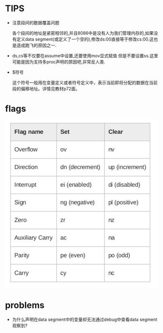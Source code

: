 # TIPS

* 注意段间的数据覆盖问题

   各个段间的地址是紧密相邻的,并且8086中是没有人为我们管理内存的,如果没有定义data segment(或定义了一个空的),修改ds:00直接等于修改cs:00.这也是造成跑飞的原因之一.


* ds,cs等不仅要在assume中设置,还要使用mov显式赋值 
    但是不要设置ss.这里可能是因为支持多proc声明的原因吧,非常反人类.

* $符号

    这个符号一般用在变量定义或者符号定义中，表示当前即将分配的数据在当前段的偏移地址。详情见教材p72面。

# flags

![](pictures/debug-flags.png)

# problems

* 为什么声明在data segment中的变量却无法通过debug中查看data segment观察到?